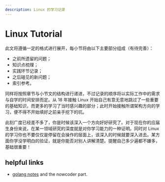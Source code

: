 ```yaml
---
description: Linux 的学习记录
---
```


# Linux Tutorial

此文将遵循一定的格式进行展开，每小节将由以下主要部分组成（有待完善）：

* 之前所遗留的问题；
* 知识点梳理；
* 实践环节记录；
* 之后碰见的新问题；
* 索引参考。

同样将按照章节与小节文的结构进行递进，不过记录的顺序将以实际工作中的需求与自学的时间安排而定。从 18 年接触 Linux 开始自己有意无意地跳过了一些重要的基础知识，而更多的学习了当时感兴趣的部分；此时开始接触所谓架构方向的学习，便不得不开始填好之前亲手挖下的坑。

此刻广度已经差不多了，你是时候该深入一个方向好好研究了。对于现在你的应届生身份来说，在某一领域研究的深度就是对你学习能力的一种证明。同时对 Linux 的学习你也不要仅仅是停留在会操作的层面上，该深入的时候就要深入进去。某方面你学没学明白的验证，就是你能否对别人讲解清楚。提醒自己多少遍都不嫌多，基础很重要！

## helpful links
- [golang notes](https://github.com/renyddd/golang) and the nowcoder part.
